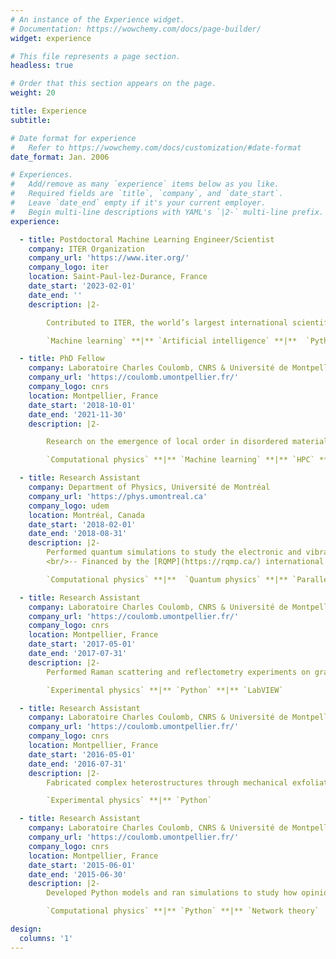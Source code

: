 ```yaml
---
# An instance of the Experience widget.
# Documentation: https://wowchemy.com/docs/page-builder/
widget: experience

# This file represents a page section.
headless: true

# Order that this section appears on the page.
weight: 20

title: Experience
subtitle:

# Date format for experience
#   Refer to https://wowchemy.com/docs/customization/#date-format
date_format: Jan. 2006

# Experiences.
#   Add/remove as many `experience` items below as you like.
#   Required fields are `title`, `company`, and `date_start`.
#   Leave `date_end` empty if it's your current employer.
#   Begin multi-line descriptions with YAML's `|2-` multi-line prefix.
experience:

  - title: Postdoctoral Machine Learning Engineer/Scientist
    company: ITER Organization
    company_url: 'https://www.iter.org/'
    company_logo: iter
    location: Saint-Paul-lez-Durance, France
    date_start: '2023-02-01'
    date_end: ''
    description: |2-

        Contributed to ITER, the world’s largest international scientific collaboration, aiming to demonstrate the feasibility of large-scale clean energy from nuclear fusion. Designed a machine-learning-based calibration strategy for ANSYS finite-element models using Bayesian optimization and Gaussian processes. Developed anomaly detection algorithms for predictive maintenance, enabling intershot and real-time monitoring. Contributed to the Tokamak Systems Monitor software, including version control and data handling (Git, DVC). Administered the team's multi-GPU compute server. Presented results at international conferences (SOFT, SOFE) and workshops (Fusion for Energy AI Workshop). Explored LLMs for automated tokamak operation reporting. Co-supervised interns and supported external contributors.

        `Machine learning` **|** `Artificial intelligence` **|**  `Python` **|** `Nuclear fusion` **|** `FEA` **|** `Ansys` **|** `Mechanical engineering`

  - title: PhD Fellow
    company: Laboratoire Charles Coulomb, CNRS & Université de Montpellier
    company_url: 'https://coulomb.umontpellier.fr/'
    company_logo: cnrs
    location: Montpellier, France
    date_start: '2018-10-01'
    date_end: '2021-11-30'
    description: |2-

        Research on the emergence of local order in disordered materials such as glasses and supercooled liquids using molecular dynamics simulations, unsupervised machine learning (clustering, dimensionality reduction, autoencoders), and information theory. Developed a fully documented open-source Python package (partycls) for machine-learning-based structural analysis, with CI/CD integration. Ran large-scale simulations on CPU and GPU clusters. Presented work at international conferences and workshops. Delivered 200+ hours of undergraduate teaching in physics and programming.

        `Computational physics` **|** `Machine learning` **|** `HPC` **|** `Python` **|** `C++` **|** `Fortran` **|** `Teaching`

  - title: Research Assistant
    company: Department of Physics, Université de Montréal
    company_url: 'https://phys.umontreal.ca'
    company_logo: udem
    location: Montréal, Canada
    date_start: '2018-02-01'
    date_end: '2018-08-31'
    description: |2-
        Performed quantum simulations to study the electronic and vibrational properties of complex 2D materials. Hands-on experience with large-scale simulations on HPC clusters. Attended international summer schools on parallel computing (MPI, OpenMP, CUDA) and quantum physics for materials science.
        <br/>-- Financed by the [RQMP](https://rqmp.ca/) international internship grant program.

        `Computational physics` **|**  `Quantum physics` **|** `Parallel computing` **|** `Python`

  - title: Research Assistant
    company: Laboratoire Charles Coulomb, CNRS & Université de Montpellier
    company_url: 'https://coulomb.umontpellier.fr/'
    company_logo: cnrs
    location: Montpellier, France
    date_start: '2017-05-01'
    date_end: '2017-07-31'
    description: |2-
        Performed Raman scattering and reflectometry experiments on graphene samples using complex experimental setups. Contributed to the development of a LabVIEW application for automating measurements and used Python for data analysis.

        `Experimental physics` **|** `Python` **|** `LabVIEW`

  - title: Research Assistant
    company: Laboratoire Charles Coulomb, CNRS & Université de Montpellier
    company_url: 'https://coulomb.umontpellier.fr/'
    company_logo: cnrs
    location: Montpellier, France
    date_start: '2016-05-01'
    date_end: '2016-07-31'
    description: |2-
        Fabricated complex heterostructures through mechanical exfoliation and stacking of 2D materials. Characterized materials using Raman spectroscopy and white-light reflectometry. Authored a microscope user manual for training graduate students in optical characterization.

        `Experimental physics` **|** `Python`

  - title: Research Assistant
    company: Laboratoire Charles Coulomb, CNRS & Université de Montpellier
    company_url: 'https://coulomb.umontpellier.fr/'
    company_logo: cnrs
    location: Montpellier, France
    date_start: '2015-06-01'
    date_end: '2015-06-30'
    description: |2-
        Developed Python models and ran simulations to study how opinions propagate on small-world networks. Explored consensus dynamics and decision-making processes by systematically varying model parameters and assumptions. Conducted extensive data analysis to evaluate behavioral patterns and outcomes across different scenarios.

        `Computational physics` **|** `Python` **|** `Network theory`

design:
  columns: '1'
---
```


